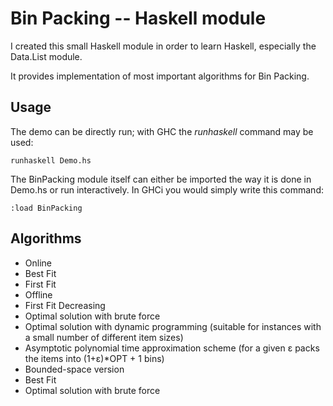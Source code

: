 Bin Packing -- Haskell module
=============================

I created this small Haskell module in order to learn Haskell, especially the
Data.List module.

It provides implementation of most important algorithms for Bin Packing.

Usage
-----

The demo can be directly run; with GHC the _runhaskell_ command may be used:

    runhaskell Demo.hs

The BinPacking module itself can either be imported the way it is done in Demo.hs or run
interactively. In GHCi you would simply write this command:

    :load BinPacking


Algorithms
----------

* Online
 * Best Fit
 * First Fit
* Offline
 * First Fit Decreasing
 * Optimal solution with brute force
 * Optimal solution with dynamic programming (suitable for instances with a small number
   of different item sizes)
 * Asymptotic polynomial time approximation scheme (for a given ε packs the items into (1+ε)*OPT + 1 bins)
* Bounded-space version
 * Best Fit
 * Optimal solution with brute force
